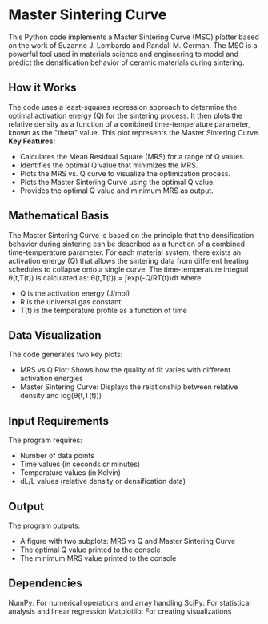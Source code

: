 # Master Sintering Curve
This Python code implements a Master Sintering Curve (MSC) plotter based on the work of Suzanne J. Lombardo and Randall M. German. The MSC is a powerful tool used in materials science and engineering to model and predict the densification behavior of ceramic materials during sintering.  
 ## How it Works  
 The code uses a least-squares regression approach to determine the optimal activation energy (Q) for the sintering process. It then plots the relative density as a function of a combined time-temperature parameter, known as the "theta" value. This plot represents the Master Sintering Curve.  
 **Key Features:**  
 *   Calculates the Mean Residual Square (MRS) for a range of Q values.
 *   Identifies the optimal Q value that minimizes the MRS.
 *   Plots the MRS vs. Q curve to visualize the optimization process.
 *   Plots the Master Sintering Curve using the optimal Q value.
 *   Provides the optimal Q value and minimum MRS as output.
## Mathematical Basis
The Master Sintering Curve is based on the principle that the densification behavior during sintering can be described as a function of a combined time-temperature parameter. For each material system, there exists an activation energy (Q) that allows the sintering data from different heating schedules to collapse onto a single curve.
The time-temperature integral θ(t,T(t)) is calculated as:
θ(t,T(t)) = ∫exp(-Q/RT(t))dt
where:
* Q is the activation energy (J/mol)
* R is the universal gas constant
* T(t) is the temperature profile as a function of time
## Data Visualization
The code generates two key plots:
* MRS vs Q Plot: Shows how the quality of fit varies with different activation energies
* Master Sintering Curve: Displays the relationship between relative density and log(θ(t,T(t)))
## Input Requirements
The program requires:
* Number of data points
* Time values (in seconds or minutes)
* Temperature values (in Kelvin)
* dL/L values (relative density or densification data)
## Output
The program outputs:
* A figure with two subplots: MRS vs Q and Master Sintering Curve
* The optimal Q value printed to the console
* The minimum MRS value printed to the console
## Dependencies
NumPy: For numerical operations and array handling
SciPy: For statistical analysis and linear regression
Matplotlib: For creating visualizations

